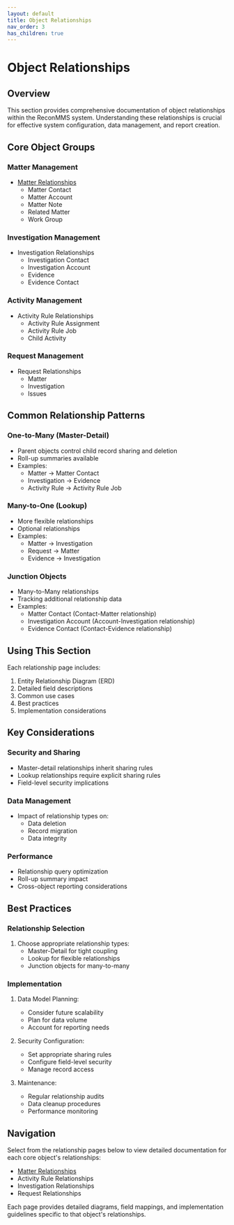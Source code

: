 ```yaml
---
layout: default
title: Object Relationships
nav_order: 3
has_children: true
---
```


# Object Relationships

## Overview

This section provides comprehensive documentation of object relationships within the ReconMMS system. Understanding these relationships is crucial for effective system configuration, data management, and report creation.

## Core Object Groups

### Matter Management
- [Matter Relationships](matter-relationships)
  - Matter Contact
  - Matter Account
  - Matter Note
  - Related Matter
  - Work Group

### Investigation Management
- Investigation Relationships
  - Investigation Contact
  - Investigation Account
  - Evidence
  - Evidence Contact

### Activity Management
- Activity Rule Relationships
  - Activity Rule Assignment
  - Activity Rule Job
  - Child Activity

### Request Management
- Request Relationships
  - Matter
  - Investigation
  - Issues

## Common Relationship Patterns

### One-to-Many (Master-Detail)
- Parent objects control child record sharing and deletion
- Roll-up summaries available
- Examples:
  - Matter → Matter Contact
  - Investigation → Evidence
  - Activity Rule → Activity Rule Job

### Many-to-One (Lookup)
- More flexible relationships
- Optional relationships
- Examples:
  - Matter → Investigation
  - Request → Matter
  - Evidence → Investigation

### Junction Objects
- Many-to-Many relationships
- Tracking additional relationship data
- Examples:
  - Matter Contact (Contact-Matter relationship)
  - Investigation Account (Account-Investigation relationship)
  - Evidence Contact (Contact-Evidence relationship)

## Using This Section

Each relationship page includes:
1. Entity Relationship Diagram (ERD)
2. Detailed field descriptions
3. Common use cases
4. Best practices
5. Implementation considerations

## Key Considerations

### Security and Sharing
- Master-detail relationships inherit sharing rules
- Lookup relationships require explicit sharing rules
- Field-level security implications

### Data Management
- Impact of relationship types on:
  - Data deletion
  - Record migration
  - Data integrity

### Performance
- Relationship query optimization
- Roll-up summary impact
- Cross-object reporting considerations

## Best Practices

### Relationship Selection
1. Choose appropriate relationship types:
   - Master-Detail for tight coupling
   - Lookup for flexible relationships
   - Junction objects for many-to-many

### Implementation
1. Data Model Planning:
   - Consider future scalability
   - Plan for data volume
   - Account for reporting needs

2. Security Configuration:
   - Set appropriate sharing rules
   - Configure field-level security
   - Manage record access

3. Maintenance:
   - Regular relationship audits
   - Data cleanup procedures
   - Performance monitoring

## Navigation

Select from the relationship pages below to view detailed documentation for each core object's relationships:
- [Matter Relationships](matter-relationships)
- Activity Rule Relationships
- Investigation Relationships
- Request Relationships

Each page provides detailed diagrams, field mappings, and implementation guidelines specific to that object's relationships.